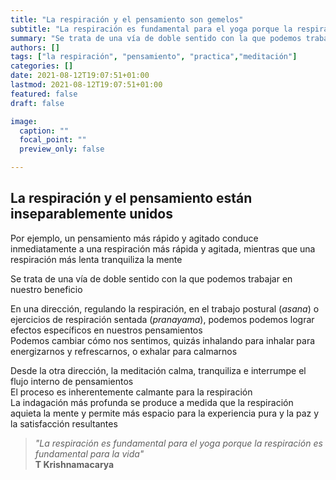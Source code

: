 ```yaml
---
title: "La respiración y el pensamiento son gemelos"
subtitle: "La respiración es fundamental para el yoga porque la respiración es fundamental para la vida"
summary: "Se trata de una vía de doble sentido con la que podemos trabajar en nuestro beneficio"
authors: []
tags: ["la respiración", "pensamiento", "practica","meditación"]
categories: []
date: 2021-08-12T19:07:51+01:00
lastmod: 2021-08-12T19:07:51+01:00
featured: false
draft: false

image:
  caption: ""
  focal_point: ""
  preview_only: false

---
```

## La respiración y el pensamiento están inseparablemente unidos

Por ejemplo, un pensamiento más rápido y agitado conduce inmediatamente
a una respiración más rápida y agitada, mientras que una respiración más lenta
tranquiliza la mente

Se trata de una vía de doble sentido con la que podemos trabajar en nuestro beneficio

En una dirección, regulando la respiración, en el trabajo postural
(*asana*) o ejercicios de respiración sentada (*pranayama*), podemos
podemos lograr efectos específicos en nuestros pensamientos\
Podemos cambiar cómo nos sentimos, quizás inhalando para
inhalar para energizarnos y refrescarnos, o exhalar para calmarnos

Desde la otra dirección, la meditación calma, tranquiliza e interrumpe el flujo interno de pensamientos\
El proceso es inherentemente calmante para la respiración\
La indagación más profunda se produce a medida que la respiración aquieta la mente y permite más espacio para la experiencia pura y la paz y la satisfacción resultantes

>*"La respiración es fundamental para el yoga porque la respiración es fundamental para la vida"*\
>**T Krishnamacarya**
